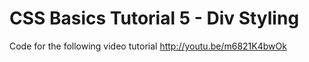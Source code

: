 CSS Basics Tutorial 5 - Div Styling
===================================

Code for the following video tutorial http://youtu.be/m6821K4bwOk
